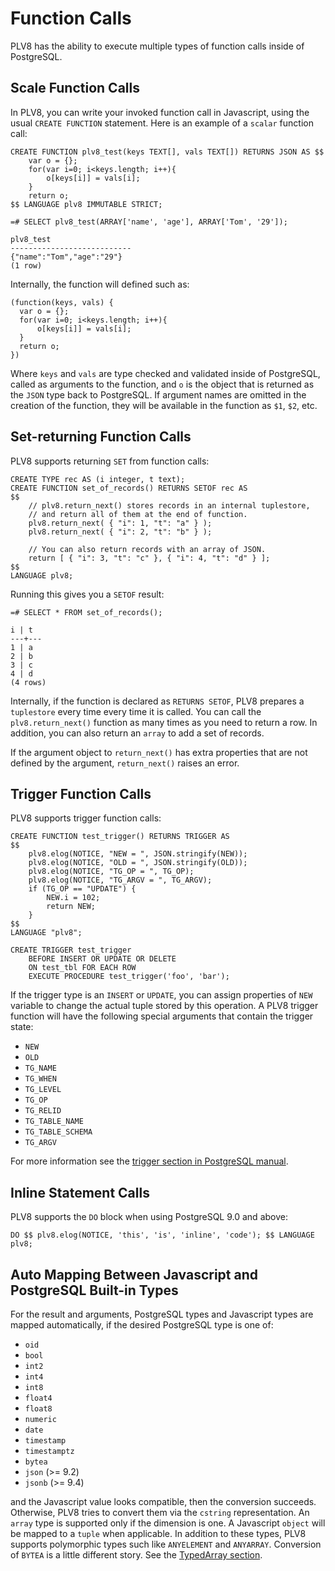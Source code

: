 # Function Calls

PLV8 has the ability to execute multiple types of function calls inside of
PostgreSQL.

## Scale Function Calls

In PLV8, you can write your invoked function call in Javascript, using the usual
`CREATE FUNCTION` statement.  Here is an example of a `scalar` function call:

```
CREATE FUNCTION plv8_test(keys TEXT[], vals TEXT[]) RETURNS JSON AS $$
    var o = {};
    for(var i=0; i<keys.length; i++){
        o[keys[i]] = vals[i];
    }
    return o;
$$ LANGUAGE plv8 IMMUTABLE STRICT;

=# SELECT plv8_test(ARRAY['name', 'age'], ARRAY['Tom', '29']);

plv8_test
---------------------------
{"name":"Tom","age":"29"}
(1 row)
```

Internally, the function will defined such as:

```
(function(keys, vals) {
  var o = {};
  for(var i=0; i<keys.length; i++){
      o[keys[i]] = vals[i];
  }
  return o;
})
```

Where `keys` and `vals` are type checked and validated inside of PostgreSQL,
called as arguments to the function, and `o` is the object that is returned as
the `JSON` type back to PostgreSQL.  If argument names are omitted in the creation
of the function, they will be available in the function as `$1`, `$2`, etc.

## Set-returning Function Calls

PLV8 supports returning `SET` from function calls:

```
CREATE TYPE rec AS (i integer, t text);
CREATE FUNCTION set_of_records() RETURNS SETOF rec AS
$$
    // plv8.return_next() stores records in an internal tuplestore,
    // and return all of them at the end of function.
    plv8.return_next( { "i": 1, "t": "a" } );
    plv8.return_next( { "i": 2, "t": "b" } );

    // You can also return records with an array of JSON.
    return [ { "i": 3, "t": "c" }, { "i": 4, "t": "d" } ];
$$
LANGUAGE plv8;
```

Running this gives you a `SETOF` result:

```
=# SELECT * FROM set_of_records();

i | t
---+---
1 | a
2 | b
3 | c
4 | d
(4 rows)
```
Internally, if the function is declared as `RETURNS SETOF`, PLV8 prepares a
`tuplestore` every time every time it is called.  You can call the
`plv8.return_next()` function as many times as you need to return a row.  In
addition, you can also return an `array` to add a set of records.

If the argument object to `return_next()` has extra properties that are not
defined by the argument, `return_next()` raises an error.

## Trigger Function Calls

PLV8 supports trigger function calls:

```
CREATE FUNCTION test_trigger() RETURNS TRIGGER AS
$$
    plv8.elog(NOTICE, "NEW = ", JSON.stringify(NEW));
    plv8.elog(NOTICE, "OLD = ", JSON.stringify(OLD));
    plv8.elog(NOTICE, "TG_OP = ", TG_OP);
    plv8.elog(NOTICE, "TG_ARGV = ", TG_ARGV);
    if (TG_OP == "UPDATE") {
        NEW.i = 102;
        return NEW;
    }
$$
LANGUAGE "plv8";

CREATE TRIGGER test_trigger
    BEFORE INSERT OR UPDATE OR DELETE
    ON test_tbl FOR EACH ROW
    EXECUTE PROCEDURE test_trigger('foo', 'bar');
```

If the trigger type is an `INSERT` or `UPDATE`, you can assign properties of
`NEW` variable to change the actual tuple stored by this operation.  A PLV8
trigger function will have the following special arguments that contain the
trigger state:

* `NEW`
* `OLD`
* `TG_NAME`
* `TG_WHEN`
* `TG_LEVEL`
* `TG_OP`
* `TG_RELID`
* `TG_TABLE_NAME`
* `TG_TABLE_SCHEMA`
* `TG_ARGV`

For more information see the [trigger section in PostgreSQL manual](https://www.postgresql.org/docs/current/static/plpgsql-trigger.html).

## Inline Statement Calls

PLV8 supports the `DO` block when using PostgreSQL 9.0 and above:

```
DO $$ plv8.elog(NOTICE, 'this', 'is', 'inline', 'code'); $$ LANGUAGE plv8;
```

## Auto Mapping Between Javascript and PostgreSQL Built-in Types

For the result and arguments, PostgreSQL types and Javascript types are mapped
automatically, if the desired PostgreSQL type is one of:

* `oid`
* `bool`
* `int2`
* `int4`
* `int8`
* `float4`
* `float8`
* `numeric`
* `date`
* `timestamp`
* `timestamptz`
* `bytea`
* `json` (>= 9.2)
* `jsonb` (>= 9.4)

and the Javascript value looks compatible, then the conversion succeeds.
Otherwise, PLV8 tries to convert them via the `cstring` representation. An
`array` type is supported only if the dimension is one. A Javascript `object`
will be mapped to a `tuple` when applicable. In addition to these types, PLV8
supports polymorphic types such like `ANYELEMENT` and `ANYARRAY`. Conversion of
`BYTEA` is a little different story. See the [TypedArray section](https://pgxn.org/dist/plv8/doc/plv8.html#typed-array).
